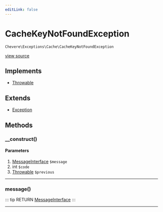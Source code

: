 ```yaml
---
editLink: false
---
```


# CacheKeyNotFoundException

`Chevere\Exceptions\Cache\CacheKeyNotFoundException`

[view source](https://github.com/chevere/chevere/blob/master/exceptions/Cache/CacheKeyNotFoundException.php)

## Implements

- [Throwable](https://www.php.net/manual/class.throwable)

## Extends

- [Exception](../Core/Exception.md)

## Methods

### __construct()

#### Parameters

1. [MessageInterface](../../Interfaces/Message/MessageInterface.md) `$message`
2. int `$code`
3. [Throwable](https://www.php.net/manual/class.throwable) `$previous`

---

### message()

::: tip RETURN
[MessageInterface](../../Interfaces/Message/MessageInterface.md)
:::

---
